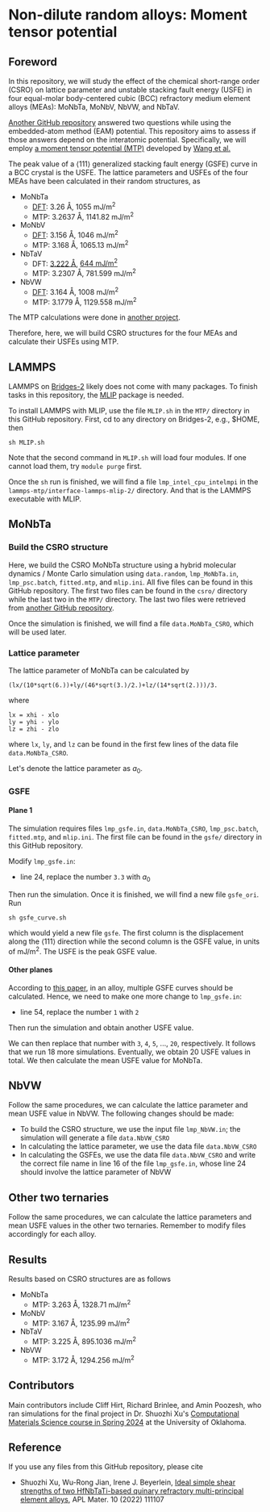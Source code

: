 # Non-dilute random alloys: Moment tensor potential

## Foreword

In this repository, we will study the effect of the chemical short-range order (CSRO) on lattice parameter and unstable stacking fault energy (USFE) in four equal-molar body-centered cubic (BCC) refractory medium element alloys (MEAs): MoNbTa, MoNbV, NbVW, and NbTaV.

[Another GitHub repository](https://github.com/shuozhixu/CMS_2025) answered two questions while using the embedded-atom method (EAM) potential. This repository aims to assess if those answers depend on the interatomic potential. Specifically, we will employ [a moment tensor potential (MTP)](https://github.com/ucsdlxg/MoNbTaVW-ML-interatomic-potential-and-CRSS-ML-model) developed by [Wang et al.](https://doi.org/10.1038/s41524-024-01330-6)

The peak value of a $\left<111\right>$ generalized stacking fault energy (GSFE) curve in a BCC crystal is the USFE. The lattice parameters and USFEs of the four MEAs have been calculated in their random structures, as

- MoNbTa
	- [DFT](https://doi.org/10.3390/modelling5010019): 3.26 &#8491;, 1055 mJ/m<sup>2</sup>
	- MTP: 3.2637 &#8491;, 1141.82 mJ/m<sup>2</sup>
- MoNbV
	- [DFT](https://doi.org/10.1063/5.0157728): 3.156 &#8491;, 1046 mJ/m<sup>2</sup>
	- MTP: 3.168 &#8491;, 1065.13 mJ/m<sup>2</sup>
- NbTaV
	- DFT: [3.222 &#8491;](https://doi.org/10.1016/j.msea.2023.145841), [644 mJ/m<sup>2</sup>](https://doi.org/10.1016/j.commatsci.2024.112886)
	- MTP: 3.2307 &#8491;, 781.599 mJ/m<sup>2</sup>
- NbVW
	- [DFT](https://doi.org/10.1063/5.0157728): 3.164 &#8491;, 1008 mJ/m<sup>2</sup>
	- MTP: 3.1779 &#8491;, 1129.558 mJ/m<sup>2</sup> 

The MTP calculations were done in [another project](https://github.com/shuozhixu/USFE_2025).

Therefore, here, we will build CSRO structures for the four MEAs and calculate their USFEs using MTP.

## LAMMPS

LAMMPS on [Bridges-2](https://www.psc.edu/resources/bridges-2/user-guide/) likely does not come with many packages. To finish tasks in this repository, the [MLIP](https://mlip.skoltech.ru) package is needed.

To install LAMMPS with MLIP, use the file `MLIP.sh` in the `MTP/` directory in this GitHub repository. First, cd to any directory on Bridges-2, e.g., \$HOME, then

	sh MLIP.sh

Note that the second command in `MLIP.sh` will load four modules. If one cannot load them, try `module purge` first.

Once the `sh` run is finished, we will find a file `lmp_intel_cpu_intelmpi` in the `lammps-mtp/interface-lammps-mlip-2/` directory. And that is the LAMMPS executable with MLIP.

## MoNbTa

### Build the CSRO structure

Here, we build the CSRO MoNbTa structure using a hybrid molecular dynamics / Monte Carlo simulation using `data.random`, `lmp_MoNbTa.in`, `lmp_psc.batch`, `fitted.mtp`, and `mlip.ini`. All five files can be found in this GitHub repository. The first two files can be found in the `csro/` directory while the last two in the `MTP/` directory. The last two files were retrieved from [another GitHub repository](https://github.com/ucsdlxg/MoNbTaVW-ML-interatomic-potential-and-CRSS-ML-model). 

Once the simulation is finished, we will find a file `data.MoNbTa_CSRO`, which will be used later.

### Lattice parameter

The lattice parameter of MoNbTa can be calculated by

	(lx/(10*sqrt(6.))+ly/(46*sqrt(3.)/2.)+lz/(14*sqrt(2.)))/3.
	
where

	lx = xhi - xlo
	ly = yhi - ylo
	lz = zhi - zlo

where `lx`, `ly`, and `lz` can be found in the first few lines of the data file `data.MoNbTa_CSRO`.

Let's denote the lattice parameter as $a_0$.

### GSFE

#### Plane 1

The simulation requires files 
`lmp_gsfe.in`, `data.MoNbTa_CSRO`, `lmp_psc.batch`, `fitted.mtp`, and `mlip.ini`. The first file can be found in the `gsfe/` directory in this GitHub repository.

Modify `lmp_gsfe.in`:

- line 24, replace the number `3.3` with $a_0$

Then run the simulation. Once it is finished, we will find a new file `gsfe_ori`. Run

	sh gsfe_curve.sh

which would yield a new file `gsfe`. The first column is the displacement along the $\left<111\right>$ direction while the second column is the GSFE value, in units of mJ/m<sup>2</sup>. The USFE is the peak GSFE value.

#### Other planes

According to [this paper](http://dx.doi.org/10.1016/j.intermet.2020.106844), in an alloy, multiple GSFE curves should be calculated. Hence, we need to make one more change to `lmp_gsfe.in`:

- line 54, replace the number `1` with `2`

Then run the simulation and obtain another USFE value.

We can then replace that number with `3`, `4`, `5`, ..., `20`, respectively. It follows that we run 18 more simulations. Eventually, we obtain 20 USFE values in total. We then calculate the mean USFE value for MoNbTa.

## NbVW

Follow the same procedures, we can calculate the lattice parameter and mean USFE value in NbVW. The following changes should be made:

- To build the CSRO structure, we use the input file `lmp_NbVW.in`; the simulation will generate a file `data.NbVW_CSRO`
- In calculating the lattice parameter, we use the data file `data.NbVW_CSRO`
- In calculating the GSFEs, we use the data file `data.NbVW_CSRO` and write the correct file name in line 16 of the file `lmp_gsfe.in`, whose line 24 should involve the lattice parameter of NbVW

## Other two ternaries

Follow the same procedures, we can calculate the lattice parameters and mean USFE values in the other two ternaries. Remember to modify files accordingly for each alloy.

## Results

Results based on CSRO structures are as follows

- MoNbTa
	- MTP: 3.263 &#8491;, 1328.71 mJ/m<sup>2</sup>
- MoNbV
	- MTP: 3.167 &#8491;, 1235.99 mJ/m<sup>2</sup>
- NbTaV
	- MTP: 3.225 &#8491;, 895.1036 mJ/m<sup>2</sup>
- NbVW
	- MTP: 3.172 &#8491;, 1294.256 mJ/m<sup>2</sup>

## Contributors

Main contributors include Cliff Hirt, Richard Brinlee, and Amin Poozesh, who ran simulations for the final project in Dr. Shuozhi Xu's [Computational Materials Science course in Spring 2024](https://shuozhixu.github.io/teaching/spring-2024/AME4970-5970-Syllabus.pdf) at the University of Oklahoma.

## Reference

If you use any files from this GitHub repository, please cite

- Shuozhi Xu, Wu-Rong Jian, Irene J. Beyerlein, [Ideal simple shear strengths of two HfNbTaTi-based quinary refractory multi-principal element alloys](http://dx.doi.org/10.1063/5.0116898), APL Mater. 10 (2022) 111107